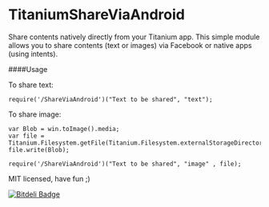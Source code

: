 TitaniumShareViaAndroid
=======================

Share contents natively directly from your Titanium app.
This simple module allows you to share contents (text or images) via Facebook or native apps (using intents).

####Usage

To share text:

~~~
require('/ShareViaAndroid')("Text to be shared", "text");
~~~

To share image:

~~~
var Blob = win.toImage().media;
var file = Titanium.Filesystem.getFile(Titanium.Filesystem.externalStorageDirectory,'image_1.png');
file.write(Blob);
	
require('/ShareViaAndroid')("Text to be shared", "image" , file);
~~~

MIT licensed, have fun ;)


[![Bitdeli Badge](https://d2weczhvl823v0.cloudfront.net/joseandro/titaniumshareviaandroid/trend.png)](https://bitdeli.com/free "Bitdeli Badge")

